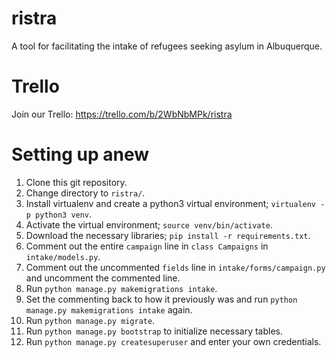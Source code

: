 # ristra
A tool for facilitating the intake of refugees seeking asylum in Albuquerque.

# Trello
Join our Trello: https://trello.com/b/2WbNbMPk/ristra

# Setting up anew
1. Clone this git repository.
1. Change directory to `ristra/`.
1. Install virtualenv and create a python3 virtual environment; `virtualenv -p python3 venv`.
1. Activate the virtual environment; `source venv/bin/activate`.
1. Download the necessary libraries; `pip install -r requirements.txt`.
1. Comment out the entire `campaign` line in `class Campaigns` in `intake/models.py`.
1. Comment out the uncommented `fields` line in `intake/forms/campaign.py` and uncomment the commented line.
1. Run `python manage.py makemigrations intake`.
1. Set the commenting back to how it previously was and run `python manage.py makemigrations intake` again.
1. Run `python manage.py migrate`.
1. Run `python manage.py bootstrap` to initialize necessary tables.
1. Run `python manage.py createsuperuser` and enter your own credentials.
